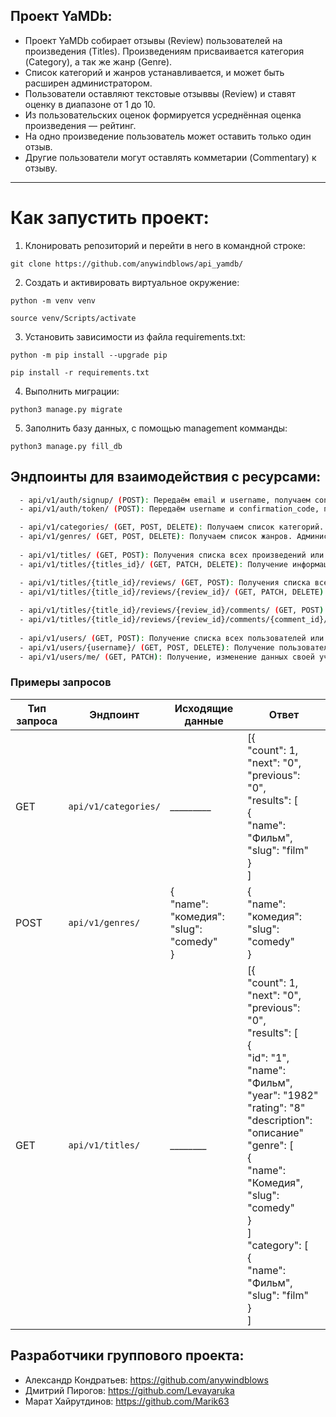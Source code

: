 ## **Проект YaMDb:**

- Проект YaMDb собирает отзывы (Review) пользователей на произведения (Titles).
  Произведениям присваивается категория (Category), а так же жанр (Genre).
- Список категорий и жанров устанавливается, и может быть расширен администратором.
- Пользователи оставляют текстовые отзыввы (Review) и ставят оценку в диапазоне от 1 до 10.
- Из пользовательских оценок формируется усреднённая оценка произведения — рейтинг.
- На одно произведение пользователь может оставить только один отзыв.
- Другие пользователи могут оставлять комметарии (Commentary) к отзыву.

____

# Как запустить проект:

1) Клонировать репозиторий и перейти в него в командной строке:

`git clone https://github.com/anywindblows/api_yamdb/`

2) Cоздать и активировать виртуальное окружение:

`python -m venv venv`

`source venv/Scripts/activate`

3) Установить зависимости из файла requirements.txt:

`python -m pip install --upgrade pip`

`pip install -r requirements.txt`

4) Выполнить миграции:

`python3 manage.py migrate`

5) Заполнить базу данных, с помощью management комманды:

`python3 manage.py fill_db`

## **Эндпоинты для взаимодействия с ресурсами:**

```bash
  - api/v1/auth/signup/ (POST): Передаём email и username, получаем confirmation_code.
  - api/v1/auth/token/ (POST): Передаём username и confirmation_code, получаем token.

  - api/v1/categories/ (GET, POST, DELETE): Получаем список категорий. Администратор может добавить или удалить категорию.
  - api/v1/genres/ (GET, POST, DELETE): Получаем список жанров. Администратор может добавить или удалить жанр.
  
  - api/v1/titles/ (GET, POST): Получения списка всех произведений или добавления нового администратором.
  - api/v1/titles/{titles_id}/ (GET, PATCH, DELETE): Получение информации о произведении, частичное обновление информации или удаление произведения.

  - api/v1/titles/{title_id}/reviews/ (GET, POST): Получения списка всех отзывов или добавления нового.
  - api/v1/titles/{title_id}/reviews/{review_id}/ (GET, PATCH, DELETE): Полуение отзыва по id, частичное обновление или удаление отзыва по id.
  
  - api/v1/titles/{title_id}/reviews/{review_id}/comments/ (GET, POST): Получение списка всех комментариев или добавление комментария к отзыву.
  - api/v1/titles/{title_id}/reviews/{review_id}/comments/{comment_id}/ (GET, PATCH, DELETE): Получение комментария к отзыву, частичное обновление или удаление комментария к отзыву.
  
  - api/v1/users/ (GET, POST): Получение списка всех пользователей или создание нового пользователя администратором.
  - api/v1/users/{username}/ (GET, POST, DELETE): Получение пользователя или изменение/удаление данных пользователя по username администратором.
  - api/v1/users/me/ (GET, PATCH): Получение, изменение данных своей учетной записи пользователем.
```

### Примеры запросов

| Тип запроса | Эндпоинт                        | Исходящие данные                                  | Ответ                                                                                                                                                                                                                                                                                                                                                                                  |
|-------------|---------------------------------|---------------------------------------------------|----------------------------------------------------------------------------------------------------------------------------------------------------------------------------------------------------------------------------------------------------------------------------------------------------------------------------------------------------------------------------------------|
| GET         | ```api/v1/categories/```        | *_________*                                       | [{ <br/> "count": 1, <br/> "next": "0", <br/> "previous": "0", <br/> "results": [ <br/> { <br/> "name": "Фильм", <br/> "slug": "film" <br/> } <br/>]                                                                                                                                                                                                                                   |
| POST        | ```api/v1/genres/```            | {<br/> "name": "комедия": "slug": "comedy"<br/> } | {<br/> "name": "комедия": "slug": "comedy"<br/> }                                                                                                                                                                                                                                                                                                                                      |
| GET         | ```api/v1/titles/```            | *________*                                        | [{ <br/> "count": 1, <br/> "next": "0", <br/> "previous": "0", <br/> "results": [ <br/> { <br/> "id": "1", <br/> "name": "Фильм", <br/> "year": "1982" <br/> "rating": "8" <br/> "description": "описание" <br/> "genre": [ <br/> { <br/> "name": "Комедия", <br/>"slug": "comedy" <br/> } <br/>]<br/> "category": [ <br/> { <br/> "name": "Фильм", <br/>"slug": "film" <br/> } <br/>] |                                                                                                                                                                                                                                                                                                                             |

## **Разработчики группового проекта:**

- Александр Кондратьев: https://github.com/anywindblows
- Дмитрий Пирогов:  https://github.com/Levayaruka
- Марат Хайрутдинов:   https://github.com/Marik63
